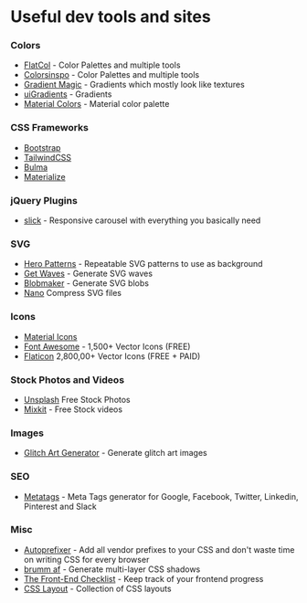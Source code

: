 # Useful dev tools and sites

### Colors

* [FlatCol](https://flatcol.com/) - Color Palettes and multiple tools
* [Colorsinspo](https://colorsinspo.com/) - Color Palettes and multiple tools
* [Gradient Magic](https://gradientmagic.com/) - Gradients which mostly look like textures
* [uiGradients](https://uigradients.com/) - Gradients
* [Material Colors](https://www.materialui.co/colors) - Material color palette

### CSS Frameworks

* [Bootstrap](https://getbootstrap.com/)
* [TailwindCSS](https://tailwindcss.com/)
* [Bulma](https://bulma.io/)
* [Materialize](https://materializecss.com/) 

### jQuery Plugins

* [slick](https://kenwheeler.github.io/slick/) - Responsive carousel with everything you basically need

### SVG

* [Hero Patterns](https://www.heropatterns.com/) - Repeatable SVG patterns to use as background
* [Get Waves](https://getwaves.io/) - Generate SVG waves
* [Blobmaker](https://www.blobmaker.app/) - Generate SVG blobs
* [Nano](https://vecta.io/nano) Compress SVG files

### Icons

* [Material Icons](https://material.io/resources/icons/) 
* [Font Awesome](https://fontawesome.com/) - 1,500+ Vector Icons (FREE)
* [Flaticon](https://www.flaticon.com/) 2,800,00+ Vector Icons (FREE + PAID)

### Stock Photos and Videos

* [Unsplash](https://unsplash.com/) Free Stock Photos
* [Mixkit](https://mixkit.co/)  - Free Stock videos

### Images

* [Glitch Art Generator](https://glitchart.io/) - Generate glitch art images

### SEO

* [Metatags](https://metatags.io/) - Meta Tags generator for Google, Facebook, Twitter, Linkedin, Pinterest and Slack

### Misc

* [Autoprefixer](https://autoprefixer.github.io/) - Add all vendor prefixes to your CSS and don't waste time on writing CSS for every browser
* [brumm af](https://brumm.af/shadows) - Generate multi-layer CSS shadows
* [The Front-End Checklist](https://frontendchecklist.io/) - Keep track of your frontend progress
* [CSS Layout](https://csslayout.io/patterns) - Collection of CSS layouts

